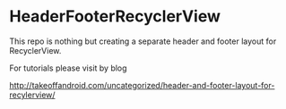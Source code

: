 # HeaderFooterRecyclerView


This repo is nothing but creating a separate header and footer layout for RecyclerView.

For tutorials please visit by blog

http://takeoffandroid.com/uncategorized/header-and-footer-layout-for-recylerview/  
